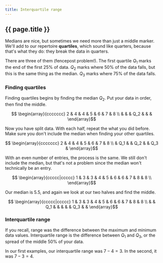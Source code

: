 ```yaml
---
title: Interquartile range
---
```


## {{ page.title }}

Medians are nice, but sometimes we need more than just a middle marker. We'll add to our repertoire **quartiles**, which sound like quarters, because that's what they do: they break the data in quarters.

There are three of them (fencepost problem!). The first quartile $Q_1$ marks the end of the first 25% of data. $Q_2$ marks where 50% of the data falls, but this is the same thing as the median. $Q_3$ marks where 75% of the data falls.

### Finding quartiles

Finding quartiles begins by finding the median $Q_2$. Put your data in order, then find the middle.

$$ \begin{array}{ccccccc}
2 & 4 & 4 & 5   & 6 & 7 & 8 \\
  &   &   & Q_2 &   &   &
\end{array}$$

Now you have split data. With each half, repeat the what you did before. Make sure you don't include the median when finding your other quartiles.

$$ \begin{array}{ccccccc}
2 & 4    & 4 & 5   & 6 & 7 & 8 \\
  & Q_1  &   & Q_2 &   & Q_3  &
\end{array}$$

With an even number of entries, the process is the same. We still don't include the median, but that's not a problem since the median won't technically be an entry.

$$ \begin{array}{ccccc|ccccc}
1 & 3 & 3 & 4 & 5 & 6 & 6 & 7 & 8 & 8 \\
\end{array}$$

Our median is 5.5, and again we look at our two halves and find the middle.

$$ \begin{array}{ccccc|ccccc}
1 & 3 & 3   & 4 & 5 & 6 & 6 & 7 & 8 & 8 \\
  &   & Q_1 &   &   &   &   & Q_3  &   &
\end{array}$$

### Interquartile range

If you recall, range was the difference between the maximum and minimum data values. Interquartile range is the difference between $Q_1$ and $Q_3$, or the spread of the middle 50% of your data.

In our first examples, our interquartile range was $7-4 = 3$. In the second, it was $7-3 = 4$.